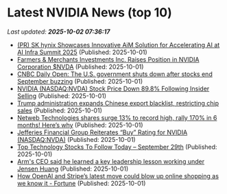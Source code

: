 # Latest NVIDIA News (top 10)
_Last updated: **2025-10-02 07:36:17**_

- [(PR) SK hynix Showcases Innovative AiM Solution for Accelerating AI at AI Infra Summit 2025](https://www.techpowerup.com/341520/sk-hynix-showcases-innovative-aim-solution-for-accelerating-ai-at-ai-infra-summit-2025) (Published: 2025-10-01)
- [Farmers & Merchants Investments Inc. Raises Position in NVIDIA Corporation $NVDA](https://www.etfdailynews.com/2025/10/01/farmers-merchants-investments-inc-raises-position-in-nvidia-corporation-nvda/) (Published: 2025-10-01)
- [CNBC Daily Open: The U.S. government shuts down after stocks end September buzzing](https://www.cnbc.com/2025/10/01/cnbc-daily-open-the-us-government-shuts-down-after-stocks-end-september-buzzing.html) (Published: 2025-10-01)
- [NVIDIA (NASDAQ:NVDA) Stock Price Down 89.8% Following Insider Selling](https://www.etfdailynews.com/2025/10/01/nvidia-nasdaqnvda-stock-price-down-89-8-following-insider-selling/) (Published: 2025-10-01)
- [Trump administration expands Chinese export blacklist, restricting chip sales](https://www.naturalnews.com/2025-10-01-trump-admin-expands-chinese-entity-export-blacklist.html) (Published: 2025-10-01)
- [Netweb Technologies shares surge 13% to record high, rally 170% in 6 months! Here’s why](https://economictimes.indiatimes.com/markets/stocks/news/netweb-technologies-shares-surge-13-to-record-high-rally-170-in-6-months-heres-why/articleshow/124248957.cms) (Published: 2025-10-01)
- [Jefferies Financial Group Reiterates “Buy” Rating for NVIDIA (NASDAQ:NVDA)](https://www.etfdailynews.com/2025/10/01/jefferies-financial-group-reiterates-buy-rating-for-nvidia-nasdaqnvda/) (Published: 2025-10-01)
- [Top Technology Stocks To Follow Today – September 29th](https://www.etfdailynews.com/2025/10/01/top-technology-stocks-to-follow-today-september-29th/) (Published: 2025-10-01)
- [Arm's CEO said he learned a key leadership lesson working under Jensen Huang](https://www.businessinsider.com/arm-ceo-rene-haas-leadership-lesson-nvidia-jensen-huang-2025-10) (Published: 2025-10-01)
- [How OpenAI and Stripe’s latest move could blow up online shopping as we know it - Fortune](https://slashdot.org/firehose.pl?op=view&amp;id=179609768) (Published: 2025-10-01)
